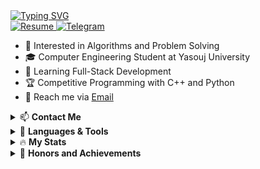 <!DOCTYPE html>
<html>
    <body>
        <a href="https://git.io/typing-svg" target="_blank">
            <img
                alt="Typing SVG"
                src="https://readme-typing-svg.demolab.com?font=Fira+Code&weight=600&size=30&duration=4000&pause=1500&color=34FF1F&width=555&lines=%F0%9F%91%8B+Hi%2C+I'm+Reza;Hardworking+Programmer;Software+Engineer;Always+learning+%F0%9F%A4%96"
            />
        </a>
        <br />
        <a href="https://github.com/RezaGooner" target="_blank">
            <img alt="Resume" src="https://img.shields.io/badge/GitHub-RezaGooner-blue.svg" />
        </a>
        <a href="https://t.me/RezaGooner" target="_blank">
            <img alt="Telegram" src="https://img.shields.io/badge/Telegram-RezaGooner-informational.svg" />
        </a>
        <ul>
            <li>👀 Interested in Algorithms and Problem Solving</li>
            <li>🎓 Computer Engineering Student at Yasouj University</li>
            <li>🌱 Learning Full-Stack Development</li>
            <li>🏆 Competitive Programming with C++ and Python</li>
            <li>📧 Reach me via <a href="mailto:RezaGooner@gmail.com" target="_blank">Email</a></li>
        </ul>
        <details>
            <summary>📫 <strong>Contact Me</strong></summary>
            <div align="center">
                <a href="https://t.me/RezaGooner" target="_blank">
                    <img alt="Telegram Badge" src="https://img.shields.io/badge/Telegram-blue?style=for-the-badge&logo=telegram&logoColor=white" />
                </a>
                <a href="https://x.com/RezaGooner" target="_blank">
                    <img alt="X Badge" src="https://img.shields.io/badge/Twitter-blue?style=for-the-badge&logo=twitter&logoColor=white" />
                </a>
            </div>
        </details>
        <details>
    <summary>🚀 <strong>Languages & Tools</strong></summary>
    <div align="center">
        <img src="https://cdn.jsdelivr.net/gh/devicons/devicon/icons/python/python-original.svg" alt="Python" width="45" height="45" />
        <img src="https://cdn.jsdelivr.net/gh/devicons/devicon/icons/cplusplus/cplusplus-original.svg" alt="C++" width="45" height="45" />
        <img src="https://cdn.jsdelivr.net/gh/devicons/devicon/icons/java/java-original.svg" alt="Java" width="45" height="45" />
        <img src="https://cdn.jsdelivr.net/gh/devicons/devicon/icons/qt/qt-original.svg" alt="QT" width="45" height="45" />
        <img src="https://cdn.jsdelivr.net/gh/devicons/devicon/icons/sfml/sfml-original.svg" alt="SFML" width="45" height="45" />
    </div>
</details>
        <details>
            <summary>🔥 <strong>My Stats</strong></summary>
            <div align="center">
                <img alt="GitHub Stats" src="https://github-readme-stats.vercel.app/api?username=RezaGooner&show_icons=true&theme=transparent" />
                <img alt="Top Languages" src="https://github-readme-stats.vercel.app/api/top-langs/?username=RezaGooner&theme=transparent" />
            </div>
        </details>
        <details>
    <summary>🏅 <strong>Honors and Achievements</strong></summary>
    <div style="text-align: left; direction: ltr;">
        <ul>
            <li>
                <p> Honored to secure the first quota for Yasouj University to participate in the ICPC Tehran site competitions and achieve 35th place out of 60 places in the 2024 Tehran site competition. 
                    You can view the scoreboard 
                    <a href="https://icpc.sharif.edu/2024/scoreboard/" target="_blank">here</a>
                </p>
            </li>
            <li>
                <p> Passing the Quera Data Structures Design course with a PERFECT grade. <a href="https://quera.org/certificate/Flz0oEbP/" target="_blank">Course certificate</a>
                </p>
            </li>
            <li>
                <p> Passing the Quera Data Analysis with Python course with a Very Good grade. <a href="https://quera.org/certificate/QMcPIyhT/" target="_blank">Course certificate</a>
                </p>
            </li>
        </ul>
    </div>
</details>

</body>
</html>
